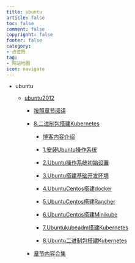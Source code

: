 ```yaml
---
title: ubuntu
article: false
toc: false
comment: false
copyrignht: false
footer: false
category:
- 占位符 
tag:
- 网站地图
icon: navigate 
---
```


- ubuntu

    - <a href="ubuntu2012">ubuntu2012</a>

        - <a href="ubuntu2012/shardings">按照章节阅读</a>


        - <a href="ubuntu2012/ubuntu2012-chapter-8.二进制包搭建Kubernetes.html">8.二进制包搭建Kubernetes</a>

            - <a href="ubuntu2012/shardings/ubuntu2012-chapter-0.博客内容介绍.html">博客内容介绍</a>

            - <a href="ubuntu2012/shardings/ubuntu2012-chapter-1.安装Ubuntu操作系统.html">1.安装Ubuntu操作系统</a>

            - <a href="ubuntu2012/shardings/ubuntu2012-chapter-2.Ubuntu操作系统初始设置.html">2.Ubuntu操作系统初始设置</a>

            - <a href="ubuntu2012/shardings/ubuntu2012-chapter-3.Ubuntu搭建基础开发环境.html">3.Ubuntu搭建基础开发环境</a>

            - <a href="ubuntu2012/shardings/ubuntu2012-chapter-4.UbuntuCentos搭建docker.html">4.UbuntuCentos搭建docker</a>

            - <a href="ubuntu2012/shardings/ubuntu2012-chapter-5.UbuntuCentos搭建Rancher.html">5.UbuntuCentos搭建Rancher</a>

            - <a href="ubuntu2012/shardings/ubuntu2012-chapter-6.UbuntuCentos搭建Minikube.html">6.UbuntuCentos搭建Minikube</a>

            - <a href="ubuntu2012/shardings/ubuntu2012-chapter-7.Ubuntukubeadm搭建Kubernetes.html">7.Ubuntukubeadm搭建Kubernetes</a>

            - <a href="ubuntu2012/shardings/ubuntu2012-chapter-8.Ubuntu二进制包搭建Kubernetes.html">8.Ubuntu二进制包搭建Kubernetes</a>

        - <a href="ubuntu2012/ubuntu2012.html#intro">章节内容合集</a>
